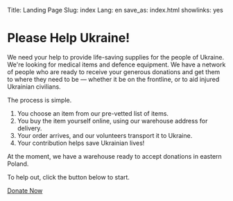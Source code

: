 Title: Landing Page
Slug: index
Lang: en
save_as: index.html
showlinks: yes

# Please Help Ukraine!

We need your help to provide life-saving supplies for the people of Ukraine. We're looking for medical items and defence equipment.
We have a network of people who are ready to receive your generous donations and get them to where they need to be &mdash; whether it be on the frontline, or to aid injured Ukrainian civilians.

The process is simple.

1. You choose an item from our pre-vetted list of items.
2. You buy the item yourself online, using our warehouse address for delivery.
3. Your order arrives, and our volunteers transport it to Ukraine.
4. Your contribution helps save Ukrainian lives!

At the moment, we have a warehouse ready to accept donations in eastern Poland.

To help out, click the button below to start.

<p class="direction">
	<a href="/request/">Donate Now</a>
</p>

<!-- The following items are needed most urgently:
	* medical supplies: <med_supply_name_from_api>
	* defence equipment: <defence_equipment_name_from_api> -->
